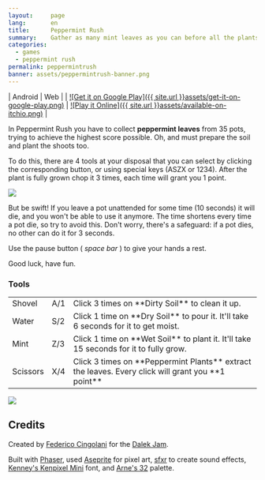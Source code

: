 ```yaml
---
layout:     page
lang:       en
title:      Peppermint Rush
summary:    Gather as many mint leaves as you can before all the plants die.
categories:
  - games
  - peppermint rush
permalink: peppermintrush
banner: assets/peppermintrush-banner.png
---
```


| Android | Web |
| [![Get it on Google Play]({{ site.url }}assets/get-it-on-google-play.png)](https://play.google.com/store/apps/details?id=ar.com.fcingolani.peppermintrush) | [![Play it Online]({{ site.url }}assets/available-on-itchio.png)](http://fcingolani.itch.io/peppermint-rush) |

In Peppermint Rush you have to collect **peppermint leaves** from 35 pots, trying to achieve the highest score possible. Oh, and must prepare the soil and plant the shoots too.

To do this, there are 4 tools at your disposal that you can select by clicking the corresponding button, or using special keys (ASZX or 1234). After the plant is fully grown chop it 3 times, each time will grant you 1 point.

![]({{site.url}}assets/peppermintrush-tutorial.gif)

But be swift! If you leave a pot unattended for some time (10 seconds) it will die, and you won't be able to use it anymore. The time shortens every time a pot die, so try to avoid this. Don't worry, there's a safeguard: if a pot dies, no other can do it for 3 seconds.

Use the pause button ( _space bar_ ) to give your hands a rest.

Good luck, have fun.

### Tools

<table>

<tbody>

<tr>

<td>Shovel</td>

<td nowrap="">A/1</td>

<td>Click 3 times on **Dirty Soil** to clean it up.</td>

</tr>

<tr>

<td>Water</td>

<td nowrap="">S/2</td>

<td>Click 1 time on **Dry Soil** to pour it. It'll take 6 seconds for it to get moist.</td>

</tr>

<tr>

<td>Mint</td>

<td nowrap="">Z/3</td>

<td>Click 1 time on **Wet Soil** to plant it. It'll take 15 seconds for it to fully grow.</td>

</tr>

<tr>

<td>Scissors</td>

<td nowrap="">X/4</td>

<td>Click 3 times on **Peppermint Plants** extract the leaves. Every click will grant you **1 point**</td>

</tr>

</tbody>

</table>

![]({{site.url}}assets/peppermintrush-screenshot.png)

## Credits

Created by [Federico Cingolani](http://twitter.com/fcingolani) for the [Dalek Jam](itch.io/jam/dalek-jam).

Built with [Phaser](https://phaser.io/), used [Aseprite](http://www.aseprite.org/) for pixel art, [sfxr](http://www.drpetter.se/project_sfxr.html) to create sound effects, [Kenney's Kenpixel Mini](http://kenney.nl/) font, and [Arne's 32](http://androidarts.com/palette/16pal.htm) palette.